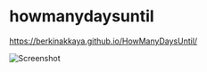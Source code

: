 # howmanydaysuntil

https://berkinakkaya.github.io/HowManyDaysUntil/

![Screenshot](https://user-images.githubusercontent.com/32297518/126365705-11060aaf-8d3f-43b9-b8fd-965384a75bf0.jpg)

